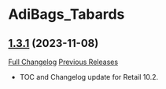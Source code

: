 # AdiBags_Tabards

## [1.3.1](https://github.com/ZelionGG/AdiBags_Tabards/tree/v1.3.1) (2023-11-08)

[Full Changelog](https://github.com/ZelionGG/AdiBags_Tabards/compare/v1.3...v1.3.1) [Previous Releases](https://github.com/ZelionGG/AdiBags_Tabards/releases)

- TOC and Changelog update for Retail 10.2.
